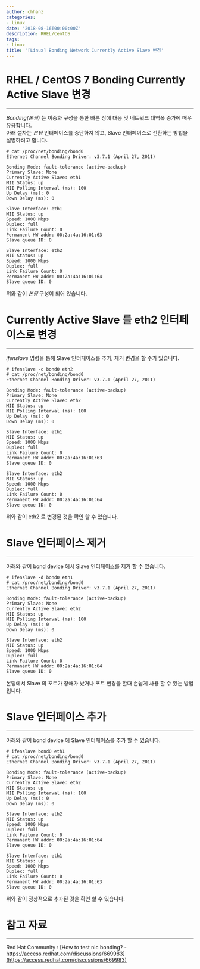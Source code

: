 ```yaml
---
author: chhanz
categories:
- linux
date: "2018-08-16T00:00:00Z"
description: RHEL/CentOS
tags:
- linux
title: '[Linux] Bonding Network Currently Active Slave 변경'
---
```


# RHEL / CentOS 7 Bonding Currently Active Slave 변경
* * * 

_Bonding(본딩)_ 는 이중화 구성을 통한 빠른 장애 대응 및 네트워크 대역폭 증가에 매우 유용합니다.   
아래 절차는 _본딩_ 인터페이스를 중단하지 않고, Slave 인터페이스로 전환하는 방법을 설명하려고 합니다.   


```
# cat /proc/net/bonding/bond0
Ethernet Channel Bonding Driver: v3.7.1 (April 27, 2011)

Bonding Mode: fault-tolerance (active-backup)
Primary Slave: None
Currently Active Slave: eth1
MII Status: up
MII Polling Interval (ms): 100
Up Delay (ms): 0
Down Delay (ms): 0

Slave Interface: eth1
MII Status: up
Speed: 1000 Mbps
Duplex: full
Link Failure Count: 0
Permanent HW addr: 00:2a:4a:16:01:63
Slave queue ID: 0

Slave Interface: eth2
MII Status: up
Speed: 1000 Mbps
Duplex: full
Link Failure Count: 0
Permanent HW addr: 00:2a:4a:16:01:64
Slave queue ID: 0
```

위와 같이 _본딩_ 구성이 되어 있습니다.   


# Currently Active Slave 를 eth2 인터페이스로 변경
* * *
_ifenslave_  명령을 통해 Slave 인터페이스를 추가, 제거 변경을 할 수가 있습니다.   

```
# ifenslave -c bond0 eth2
# cat /proc/net/bonding/bond0
Ethernet Channel Bonding Driver: v3.7.1 (April 27, 2011)

Bonding Mode: fault-tolerance (active-backup)
Primary Slave: None
Currently Active Slave: eth2
MII Status: up
MII Polling Interval (ms): 100
Up Delay (ms): 0
Down Delay (ms): 0

Slave Interface: eth1
MII Status: up
Speed: 1000 Mbps
Duplex: full
Link Failure Count: 0
Permanent HW addr: 00:2a:4a:16:01:63
Slave queue ID: 0

Slave Interface: eth2
MII Status: up
Speed: 1000 Mbps
Duplex: full
Link Failure Count: 0
Permanent HW addr: 00:2a:4a:16:01:64
Slave queue ID: 0
```

위와 같이 eth2 로 변경된 것을 확인 할 수 있습니다.   

# Slave 인터페이스 제거
* * * 
아래와 같이 bond device 에서 Slave 인터페이스를 제거 할 수 있습니다.   

```
# ifenslave -d bond0 eth1
# cat /proc/net/bonding/bond0
Ethernet Channel Bonding Driver: v3.7.1 (April 27, 2011)

Bonding Mode: fault-tolerance (active-backup)
Primary Slave: None
Currently Active Slave: eth2
MII Status: up
MII Polling Interval (ms): 100
Up Delay (ms): 0
Down Delay (ms): 0

Slave Interface: eth2
MII Status: up
Speed: 1000 Mbps
Duplex: full
Link Failure Count: 0
Permanent HW addr: 00:2a:4a:16:01:64
Slave queue ID: 0
```

본딩에서 Slave 의 포트가 장애가 났거나 포트 변경을 할때 손쉽게 사용 할 수 있는 방법입니다.   


# Slave 인터페이스 추가
* * *
아래와 같이 bond device 에 Slave 인터페이스를 추가 할 수 있습니다.   

```
# ifenslave bond0 eth1
# cat /proc/net/bonding/bond0
Ethernet Channel Bonding Driver: v3.7.1 (April 27, 2011)

Bonding Mode: fault-tolerance (active-backup)
Primary Slave: None
Currently Active Slave: eth2
MII Status: up
MII Polling Interval (ms): 100
Up Delay (ms): 0
Down Delay (ms): 0

Slave Interface: eth2
MII Status: up
Speed: 1000 Mbps
Duplex: full
Link Failure Count: 0
Permanent HW addr: 00:2a:4a:16:01:64
Slave queue ID: 0

Slave Interface: eth1
MII Status: up
Speed: 1000 Mbps
Duplex: full
Link Failure Count: 0
Permanent HW addr: 00:2a:4a:16:01:63
Slave queue ID: 0
```

위와 같이 정상적으로 추가된 것을 확인 할 수 있습니다.  

# 참고 자료
* * *
Red Hat Community : [How to test nic bonding? - https://access.redhat.com/discussions/669983](https://access.redhat.com/discussions/669983)


